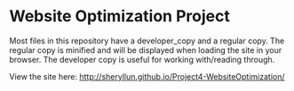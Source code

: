 Website Optimization Project
==============================
Most files in this repository have a developer_copy and a regular copy.  The regular copy is minified and will be displayed when loading the site in your browser.  The developer copy is useful for working with/reading through.

View the site here:
http://sheryllun.github.io/Project4-WebsiteOptimization/